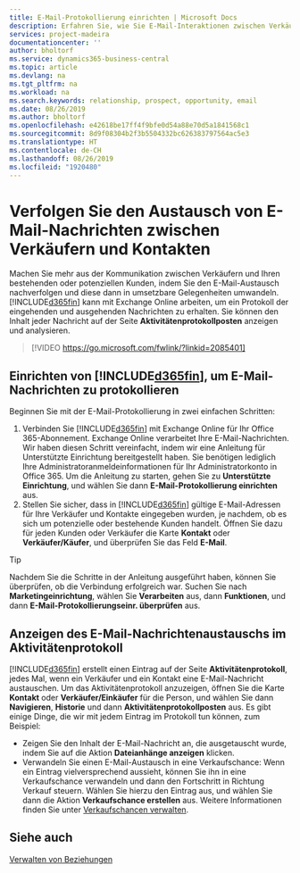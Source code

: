 ```yaml
---
title: E-Mail-Protokollierung einrichten | Microsoft Docs
description: Erfahren Sie, wie Sie E-Mail-Interaktionen zwischen Verkäufern und Kunden in echte Verkaufschancen verwandeln können.
services: project-madeira
documentationcenter: ''
author: bholtorf
ms.service: dynamics365-business-central
ms.topic: article
ms.devlang: na
ms.tgt_pltfrm: na
ms.workload: na
ms.search.keywords: relationship, prospect, opportunity, email
ms.date: 08/26/2019
ms.author: bholtorf
ms.openlocfilehash: e42618be17ff4f9bfe0d54a88e70d5a1841568c1
ms.sourcegitcommit: 8d9f08304b2f3b5504332bc626383797564ac5e3
ms.translationtype: HT
ms.contentlocale: de-CH
ms.lasthandoff: 08/26/2019
ms.locfileid: "1920480"
---
```

# <a name="track-email-message-exchanges-between-salespeople-and-contacts"></a>Verfolgen Sie den Austausch von E-Mail-Nachrichten zwischen Verkäufern und Kontakten
Machen Sie mehr aus der Kommunikation zwischen Verkäufern und Ihren bestehenden oder potenziellen Kunden, indem Sie den E-Mail-Austausch nachverfolgen und diese dann in umsetzbare Gelegenheiten umwandeln. [!INCLUDE[d365fin](includes/d365fin_md.md)] kann mit Exchange Online arbeiten, um ein Protokoll der eingehenden und ausgehenden Nachrichten zu erhalten. Sie können den Inhalt jeder Nachricht auf der Seite **Aktivitätenprotokollposten** anzeigen und analysieren.

> [!VIDEO https://go.microsoft.com/fwlink/?linkid=2085401]

## <a name="setting-up-d365fin-to-log-email-messages"></a>Einrichten von [!INCLUDE[d365fin](includes/d365fin_md.md)], um E-Mail-Nachrichten zu protokollieren
Beginnen Sie mit der E-Mail-Protokollierung in zwei einfachen Schritten:

1. Verbinden Sie [!INCLUDE[d365fin](includes/d365fin_md.md)] mit Exchange Online für Ihr Office 365-Abonnement. Exchange Online verarbeitet Ihre E-Mail-Nachrichten. Wir haben diesen Schritt vereinfacht, indem wir eine Anleitung für Unterstützte Einrichtung bereitgestellt haben. Sie benötigen lediglich Ihre Administratoranmeldeinformationen für Ihr Administratorkonto in Office 365. Um die Anleitung zu starten, gehen Sie zu **Unterstützte Einrichtung**, und wählen Sie dann **E-Mail-Protokollierung einrichten** aus. 
2. Stellen Sie sicher, dass in [!INCLUDE[d365fin](includes/d365fin_md.md)] gültige E-Mail-Adressen für Ihre Verkäufer und Kontakte eingegeben wurden, je nachdem, ob es sich um potenzielle oder bestehende Kunden handelt. Öffnen Sie dazu für jeden Kunden oder Verkäufer die Karte **Kontakt** oder **Verkäufer/Käufer**, und überprüfen Sie das Feld **E-Mail**.

> [!Tip]
> Nachdem Sie die Schritte in der Anleitung ausgeführt haben, können Sie überprüfen, ob die Verbindung erfolgreich war. Suchen Sie nach **Marketingeinrichtung**, wählen Sie **Verarbeiten** aus, dann **Funktionen**, und dann **E-Mail-Protokollierungseinr. überprüfen** aus.

## <a name="viewing-email-message-exchanges-in-the-interaction-log"></a>Anzeigen des E-Mail-Nachrichtenaustauschs im Aktivitätenprotokoll
[!INCLUDE[d365fin](includes/d365fin_md.md)] erstellt einen Eintrag auf der Seite **Aktivitätenprotokoll**, jedes Mal, wenn ein Verkäufer und ein Kontakt eine E-Mail-Nachricht austauschen. Um das Aktivitätenprotokoll anzuzeigen, öffnen Sie die Karte **Kontakt** oder **Verkäufer/Einkäufer** für die Person, und wählen Sie dann **Navigieren**, **Historie** und dann **Aktivitätenprotokollposten** aus. Es gibt einige Dinge, die wir mit jedem Eintrag im Protokoll tun können, zum Beispiel:

* Zeigen Sie den Inhalt der E-Mail-Nachricht an, die ausgetauscht wurde, indem Sie auf die Aktion **Dateianhänge anzeigen** klicken.
* Verwandeln Sie einen E-Mail-Austausch in eine Verkaufschance: Wenn ein Eintrag vielversprechend aussieht, können Sie ihn in eine Verkaufschance verwandeln und dann den Fortschritt in Richtung Verkauf steuern. Wählen Sie hierzu den Eintrag aus, und wählen Sie dann die Aktion **Verkaufschance erstellen** aus. Weitere Informationen finden Sie unter [Verkaufschancen verwalten](marketing-manage-sales-opportunities.md).

## <a name="see-also"></a>Siehe auch
[Verwalten von Beziehungen](marketing-relationship-management.md)


